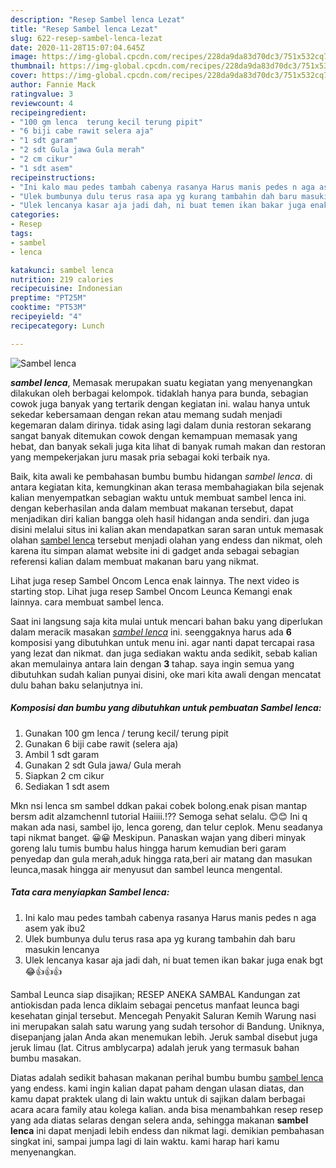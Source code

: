 ```yaml
---
description: "Resep Sambel lenca Lezat"
title: "Resep Sambel lenca Lezat"
slug: 622-resep-sambel-lenca-lezat
date: 2020-11-28T15:07:04.645Z
image: https://img-global.cpcdn.com/recipes/228da9da83d70dc3/751x532cq70/sambel-lenca-foto-resep-utama.jpg
thumbnail: https://img-global.cpcdn.com/recipes/228da9da83d70dc3/751x532cq70/sambel-lenca-foto-resep-utama.jpg
cover: https://img-global.cpcdn.com/recipes/228da9da83d70dc3/751x532cq70/sambel-lenca-foto-resep-utama.jpg
author: Fannie Mack
ratingvalue: 3
reviewcount: 4
recipeingredient:
- "100 gm lenca  terung kecil terung pipit"
- "6 biji cabe rawit selera aja"
- "1 sdt garam"
- "2 sdt Gula jawa Gula merah"
- "2 cm cikur"
- "1 sdt asem"
recipeinstructions:
- "Ini kalo mau pedes tambah cabenya rasanya Harus manis pedes n aga asem yak ibu2"
- "Ulek bumbunya dulu terus rasa apa yg kurang tambahin dah baru masukin lencanya"
- "Ulek lencanya kasar aja jadi dah, ni buat temen ikan bakar juga enak bgt 😂👍👍👍"
categories:
- Resep
tags:
- sambel
- lenca

katakunci: sambel lenca 
nutrition: 219 calories
recipecuisine: Indonesian
preptime: "PT25M"
cooktime: "PT53M"
recipeyield: "4"
recipecategory: Lunch

---
```



![Sambel lenca](https://img-global.cpcdn.com/recipes/228da9da83d70dc3/751x532cq70/sambel-lenca-foto-resep-utama.jpg)

<b><i>sambel lenca</i></b>, Memasak merupakan suatu kegiatan yang menyenangkan dilakukan oleh berbagai kelompok. tidaklah hanya para bunda, sebagian cowok juga banyak yang tertarik dengan kegiatan ini. walau hanya untuk sekedar kebersamaan dengan rekan atau memang sudah menjadi kegemaran dalam dirinya. tidak asing lagi dalam dunia restoran sekarang sangat banyak ditemukan cowok dengan kemampuan memasak yang hebat, dan banyak sekali juga kita lihat di banyak rumah makan dan restoran yang mempekerjakan juru masak pria sebagai koki terbaik nya.

Baik, kita awali ke pembahasan bumbu bumbu hidangan <i>sambel lenca</i>. di antara kegiatan kita, kemungkinan akan terasa membahagiakan bila sejenak kalian menyempatkan sebagian waktu untuk membuat sambel lenca ini. dengan keberhasilan anda dalam membuat makanan tersebut, dapat menjadikan diri kalian bangga oleh hasil hidangan anda sendiri. dan juga disini melalui situs ini kalian akan mendapatkan saran saran untuk memasak olahan <u>sambel lenca</u> tersebut menjadi olahan yang endess dan nikmat, oleh karena itu simpan alamat website ini di gadget anda sebagai sebagian referensi kalian dalam membuat makanan baru yang nikmat.

Lihat juga resep Sambel Oncom Lenca enak lainnya. The next video is starting stop. Lihat juga resep Sambel Oncom Leunca Kemangi enak lainnya. cara membuat sambel lenca.


Saat ini langsung saja kita mulai untuk mencari bahan baku yang diperlukan dalam meracik masakan <u><i>sambel lenca</i></u> ini. seenggaknya harus ada <b>6</b> komposisi yang dibutuhkan untuk menu ini. agar nanti dapat tercapai rasa yang lezat dan nikmat. dan juga sediakan waktu anda sedikit, sebab kalian akan memulainya antara lain dengan <b>3</b> tahap. saya ingin semua yang dibutuhkan sudah kalian punyai disini, oke mari kita awali dengan mencatat dulu bahan baku selanjutnya ini.

<!--inarticleads1-->

##### Komposisi dan bumbu yang dibutuhkan untuk pembuatan Sambel lenca:

1. Gunakan 100 gm lenca / terung kecil/ terung pipit
1. Gunakan 6 biji cabe rawit (selera aja)
1. Ambil 1 sdt garam
1. Gunakan 2 sdt Gula jawa/ Gula merah
1. Siapkan 2 cm cikur
1. Sediakan 1 sdt asem


Mkn nsi lenca sm sambel ddkan pakai cobek bolong.enak pisan mantap bersm adit alzamchennl tutorial Haiiii.!?? Semoga sehat selalu. 😊😊 Ini q makan ada nasi, sambel ijo, lenca goreng, dan telur ceplok. Menu seadanya tapi nikmat banget. 😀😀 Meskipun. Panaskan wajan yang diberi minyak goreng lalu tumis bumbu halus hingga harum kemudian beri garam penyedap dan gula merah,aduk hingga rata,beri air matang dan masukan leunca,masak hingga air menyusut dan sambel leunca mengental. 

<!--inarticleads2-->

##### Tata cara menyiapkan Sambel lenca:

1. Ini kalo mau pedes tambah cabenya rasanya Harus manis pedes n aga asem yak ibu2
1. Ulek bumbunya dulu terus rasa apa yg kurang tambahin dah baru masukin lencanya
1. Ulek lencanya kasar aja jadi dah, ni buat temen ikan bakar juga enak bgt 😂👍👍👍


Sambal Leunca siap disajikan; RESEP ANEKA SAMBAL Kandungan zat antiokisdan pada lenca diklaim sebagai pencetus manfaat leunca bagi kesehatan ginjal tersebut. Mencegah Penyakit Saluran Kemih Warung nasi ini merupakan salah satu warung yang sudah tersohor di Bandung. Uniknya, disepanjang jalan Anda akan menemukan lebih. Jeruk sambal disebut juga jeruk limau (lat. Citrus amblycarpa) adalah jeruk yang termasuk bahan bumbu masakan. 

Diatas adalah sedikit bahasan makanan perihal bumbu bumbu <u>sambel lenca</u> yang endess. kami ingin kalian dapat paham dengan ulasan diatas, dan kamu dapat praktek ulang di lain waktu untuk di sajikan dalam berbagai acara acara family atau kolega kalian. anda bisa menambahkan resep resep yang ada diatas selaras dengan selera anda, sehingga makanan <b>sambel lenca</b> ini dapat menjadi lebih endess dan nikmat lagi. demikian pembahasan singkat ini, sampai jumpa lagi di lain waktu. kami harap hari kamu menyenangkan.
